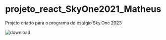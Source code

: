 # projeto_react_SkyOne2021_Matheus
Projeto criado para o programa de estágio Sky.One 2023

![download](https://github.com/matheusagmatos/projeto_react_SkyOne2021_Matheus/assets/69373402/44c41c76-b48f-44dd-98fe-637ec7fc2bb6)
